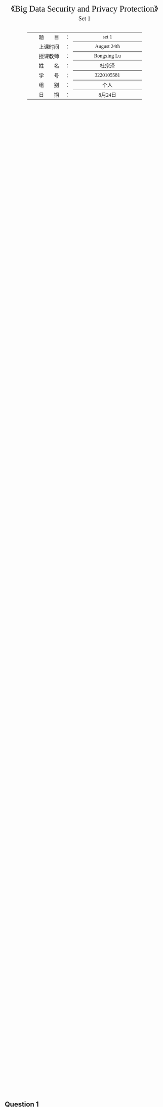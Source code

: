 <div class="cover" style="page-break-after:always;font-family:方正公文仿宋;width:100%;height:100%;border:none;margin: 0 auto;text-align:center;">
    <div style="width:60%;margin: 0 auto;height:0;padding-bottom:10%;">
        </br>
        <img src="https://raw.githubusercontent.com/Keldos-Li/pictures/main/typora-latex-theme/ZJU-name.svg" alt="校名" style="width:100%;"/>
    </div>
    </br></br></br></br></br>
    <div style="width:60%;margin: 0 auto;height:0;padding-bottom:40%;">
        <img src="https://raw.githubusercontent.com/Keldos-Li/pictures/main/typora-latex-theme/ZJU-logo.svg" alt="校徽" style="width:100%;"/>
	</div>
    </br></br></br></br></br></br></br></br>
    <span style="font-family:华文黑体Bold;text-align:center;font-size:20pt;margin: 10pt auto;line-height:30pt;">《Big Data Security and Privacy Protection》</span>
    <p style="text-align:center;font-size:14pt;margin: 0 auto">Set 1 </p>
    </br>
    </br>
    <table style="border:none;text-align:center;width:72%;font-family:仿宋;font-size:14px; margin: 0 auto;">
    <tbody style="font-family:方正公文仿宋;font-size:12pt;">
    	<tr style="font-weight:normal;"> 
    		<td style="width:20%;text-align:right;">题　　目</td>
    		<td style="width:2%">：</td> 
    		<td style="width:40%;font-weight:normal;border-bottom: 1px solid;text-align:center;font-family:华文仿宋"> set 1</td>     </tr>
    	<tr style="font-weight:normal;"> 
    		<td style="width:20%;text-align:right;">上课时间</td>
    		<td style="width:2%">：</td> 
    		<td style="width:40%;font-weight:normal;border-bottom: 1px solid;text-align:center;font-family:华文仿宋"> August 24th</td>     </tr>
    	<tr style="font-weight:normal;"> 
    		<td style="width:20%;text-align:right;">授课教师</td>
    		<td style="width:2%">：</td> 
    		<td style="width:40%;font-weight:normal;border-bottom: 1px solid;text-align:center;font-family:华文仿宋"> Rongxing Lu </td>     </tr>
    	<tr style="font-weight:normal;"> 
    		<td style="width:20%;text-align:right;">姓　　名</td>
    		<td style="width:2%">：</td> 
    		<td style="width:40%;font-weight:normal;border-bottom: 1px solid;text-align:center;font-family:华文仿宋"> 杜宗泽</td>     </tr>
    	<tr style="font-weight:normal;"> 
    		<td style="width:20%;text-align:right;">学　　号</td>
    		<td style="width:2%">：</td> 
    		<td style="width:40%;font-weight:normal;border-bottom: 1px solid;text-align:center;font-family:华文仿宋">3220105581 </td>     </tr>
    	<tr style="font-weight:normal;"> 
    		<td style="width:20%;text-align:right;">组　　别</td>
    		<td style="width:%">：</td> 
    		<td style="width:40%;font-weight:normal;border-bottom: 1px solid;text-align:center;font-family:华文仿宋"> 个人</td>     </tr>
    	<tr style="font-weight:normal;"> 
    		<td style="width:20%;text-align:right;">日　　期</td>
    		<td style="width:2%">：</td> 
    		<td style="width:40%;font-weight:normal;border-bottom: 1px solid;text-align:center;font-family:华文仿宋">8月24日</td>     </tr>
    </tbody>              
    </table>
</div>

## Question 1

![](graph\Snipaste_2023-08-24_17-12-45.png)



**My answer:**

Confidentiality, integrity, and availability are three key aspects of information security. In the context of an automated cash deposit machine, here are examples of requirements for each aspect:

1. Confidentiality:
   - Requirement: User account information should be kept confidential and protected from unauthorized access.
   - Importance: High. Maintaining the confidentiality of user account information is crucial to prevent identity theft, fraud, and unauthorized transactions.
2. Integrity:
   - Requirement: Cash deposits should be accurately recorded and credited to the correct user account without any tampering or alteration.
   - Importance: High. Ensuring the integrity of cash deposits is crucial to maintain trust in the system and prevent financial discrepancies or disputes.
3. Availability:
   - Requirement: The cash deposit machine should be available and operational for users to deposit cash at any time.
   - Importance: High. Availability is critical for users who rely on the machine to deposit cash conveniently. Downtime or unavailability may inconvenience users and impact their trust in the system.

It's important to note that the importance of these requirements may vary depending on the specific context and the organization's risk assessment. These examples provide a general understanding of the confidentiality, integrity, and availability requirements associated with an automated cash deposit machine.



## Question 2

![](graph\Snipaste_2023-08-24_20-51-48.png)

![](graph\Snipaste_2023-08-24_20-52-10.png)

![](graph\Snipaste_2023-08-24_20-56-57.png)

**My answer:**

(a) The encryption algorithm used in this case is a simple substitution cipher. In a simple substitution cipher, each letter in the plaintext is replaced with a corresponding letter from the ciphertext according to a fixed substitution rule.

To decrypt the given ciphertext, we need to find the corresponding plaintext letters based on the substitution rule. In this case, the substitution rule is based on the first sentence of the book "The Other Side of Silence" by using the snowflakes as a key.

The plaintext can be obtained by replacing each ciphertext letter with the corresponding letter from the substitution rule. Here is the plaintext:

`SIDKHKDM AF HCRKIABIE SHIMC KD LFEAILA`
becomes
`BASILISK TO LEVIATHAN BLAKE IS CONTACT`

The reason is that the substitution rule is that the letter in turn in the given sentence is corresponding to the alphabetical.(eg: $s \rightarrow a$\ $i \rightarrow b$\ $d \rightarrow s$  )



(b) The simple substitution cipher is not considered secure. It is vulnerable to frequency analysis attacks, where an attacker can analyze the frequency of letters in the ciphertext and compare it to the expected frequency of letters in the language being used (in this case, English). By identifying the most frequently occurring letters in the ciphertext, an attacker can make educated guesses about the corresponding plaintext letters.

Additionally, the simple substitution cipher does not provide any form of key management or key distribution, making it susceptible to brute-force attacks. An attacker can try all possible substitution rules until the correct one is found.

Overall, the simple substitution cipher is a relatively weak encryption algorithm and is not recommended for secure communication.



## Question 3

![](graph\Snipaste_2023-08-24_20-57-10.png)



**My answer:**

In this question, we can use the python to help us solve it easily.

(a) how you would decrypt the cipher text (given values for *m* and *n*).

1. Partition the ciphertext into blocks of $m,n$ letters.
1. use python to rearrange the block.(just transpose the matrix and print in a line)

```python
string = "CTAROPYGHPRY"

matrix = [string[i:i+3] for i in range(0, len(string), 3)]

transposed_matrix = ["".join(row) for row in zip(*matrix)]

output = "".join(matrix)

print(output)
```



(b) in this question, I have to acknowledge that I use the google because I don't be conscious of the ciphertext matrix could be partitioned in blocks before transposed. Google shows me that this encryption is called "Rail Fence Cipher".

**The decrypt Python code:**

```python
import re

print("*****Rail Fence Cipher*****")

string = "MYAMRARUYIQTENCTORAHROYWDSOYEOUARRGDERNOGW"
m_ = []

for f in range(len(string)):
    if len(string) % (f + 1) == 0 and f > 0:
        m_.append(f + 1)

# print(m_)

for p in m_:
    print("\nGrouping into ", p, " characters per group, total ", int(len(string) / p), " groups", sep='')
    part = re.findall(r'.{%s}' % p, string)  # Grouping every p characters
    for q in range(p):
        if p % (q + 1) == 0:
            print("Each group ", q + 1, "x", int(p / (q + 1)), sep='')
            for each_part in part:
                for i in range(q + 1):
                    str_part = each_part[i::q + 1]  # [start:end:step] step defaults to 1
                    print(str_part, end='')
                # The next line controls the space, whether to include it or not
                print(" ", end='')
            print()

```

The operation results are as follows:

```shell
yaoyaoling@localhost ~/c/test> python3 test.py
*****Rail Fence Cipher*****

Grouping into 2 characters per group, total 21 groups
Each group 1x2
MY AM RA RU YI QT EN CT OR AH RO YW DS OY EO UA RR GD ER NO GW
Each group 2x1
MY AM RA RU YI QT EN CT OR AH RO YW DS OY EO UA RR GD ER NO GW

Grouping into 3 characters per group, total 14 groups
Each group 1x3
MYA MRA RUY IQT ENC TOR AHR OYW DSO YEO UAR RGD ERN OGW
Each group 3x1
MYA MRA RUY IQT ENC TOR AHR OYW DSO YEO UAR RGD ERN OGW

Grouping into 6 characters per group, total 7 groups
Each group 1x6
MYAMRA RUYIQT ENCTOR AHROYW DSOYEO UARRGD ERNOGW
Each group 2x3
MARYMA RYQUIT ECONTR ARYHOW DOESYO URGARD ENGROW
Each group 3x2
MMYRAA RIUQYT ETNOCR AOHYRW DYSEOO URAGRD EORGNW
Each group 6x1
MYAMRA RUYIQT ENCTOR AHROYW DSOYEO UARRGD ERNOGW

Grouping into 7 characters per group, total 6 groups
Each group 1x7
MYAMRAR UYIQTEN CTORAHR OYWDSOY EOUARRG DERNOGW
Each group 7x1
MYAMRAR UYIQTEN CTORAHR OYWDSOY EOUARRG DERNOGW

Grouping into 14 characters per group, total 3 groups
Each group 1x14
MYAMRARUYIQTEN CTORAHROYWDSOY EOUARRGDERNOGW
Each group 2x7
MARRYQEYMAUITN COARYDOTRHOWSY EURGENGOARDROW
Each group 7x2
MUYYAIMQRTAERN COTYOWRDASHORY EDOEURANRORGGW
Each group 14x1
MYAMRARUYIQTEN CTORAHROYWDSOY EOUARRGDERNOGW

Grouping into 21 characters per group, total 2 groups
Each group 1x21
MYAMRARUYIQTENCTORAHR OYWDSOYEOUARRGDERNOGW
Each group 3x7
MMRIETAYRUQNOHAAYTCRR ODYUREOYSEAGRGWOORDNW
Each group 7x3
MUCYYTAIOMQRRTAAEHRNR OEDYOEWURDANSROORGYGW
Each group 21x1
MYAMRARUYIQTENCTORAHR OYWDSOYEOUARRGDERNOGW

Grouping into 42 characters per group, total 1 groups
Each group 1x42
MYAMRARUYIQTENCTORAHROYWDSOYEOUARRGDERNOGW
Each group 2x21
MARRYQECOARYDOEURGENGYMAUITNTRHOWSYOARDROW
Each group 3x14
MMRIETAODYUREOYRUQNOHYSEAGRGAAYTCRRWOORDNW
Each group 6x7
MREADUEYUNHSARAYCRORNMITOYRORQOYEGGATRWODW
Each group 7x6
MUCOEDYYTYOEAIOWURMQRDANRTASROAEHORGRNRYGW
Each group 14x3
MCEYTOAOUMRARARAHRRRGUODYYEIWRQDNTSOEOGNYW
Each group 21x2
MOYYAWMDRSAORYUEYOIUQATRERNGCDTEORRNAOHGRW
Each group 42x1
MYAMRARUYIQTENCTORAHROYWDSOYEOUARRGDERNOGW
```

**Conclusion: ** The meaningful result is the situation where each group is divided into 2x3 fences for every 6 groups of 1, a total of 7 groups. The result is `MARY MARY QUITE CONTRARY HOW DOES YOUR GARDEN GROW`